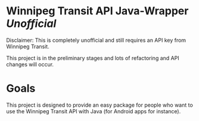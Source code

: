 Winnipeg Transit API Java-Wrapper _Unofficial_
==============================================
Disclaimer: This is completely unofficial and still requires an API key from Winnipeg Transit.

This project is in the preliminary stages and lots of refactoring and API changes will occur.


Goals
=====

This project is designed to provide an easy package for people who want to use the Winnipeg Transit API with Java (for Android apps for instance).
